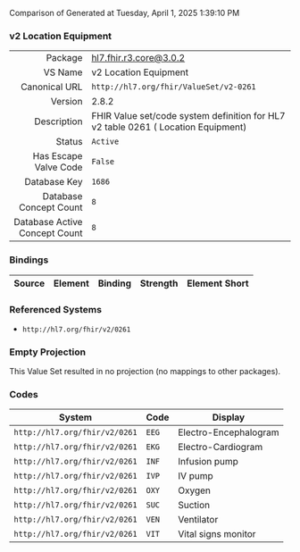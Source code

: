 Comparison of 
Generated at Tuesday, April 1, 2025 1:39:10 PM

### v2 Location Equipment

|      |     |
| ---: | --- |
| Package | hl7.fhir.r3.core@3.0.2 |
| VS Name | v2 Location Equipment |
| Canonical URL | `http://hl7.org/fhir/ValueSet/v2-0261` |
| Version | 2.8.2 |
| Description | FHIR Value set/code system definition for HL7 v2 table 0261 ( Location Equipment) |
| Status | `Active` |
| Has Escape Valve Code | `False` |
| Database Key | `1686` |
| Database Concept Count | `8` |
| Database Active Concept Count | `8` |
### Bindings

| Source | Element | Binding | Strength | Element Short |
| ------ | ------- | ------- | -------- | ------------- |

### Referenced Systems

* `http://hl7.org/fhir/v2/0261`
### Empty Projection

This Value Set resulted in no projection (no mappings to other packages).

### Codes

| System | Code | Display |
| ------ | ---- | ------- |
| `http://hl7.org/fhir/v2/0261` | `EEG` | Electro-Encephalogram |
| `http://hl7.org/fhir/v2/0261` | `EKG` | Electro-Cardiogram |
| `http://hl7.org/fhir/v2/0261` | `INF` | Infusion pump |
| `http://hl7.org/fhir/v2/0261` | `IVP` | IV pump |
| `http://hl7.org/fhir/v2/0261` | `OXY` | Oxygen |
| `http://hl7.org/fhir/v2/0261` | `SUC` | Suction |
| `http://hl7.org/fhir/v2/0261` | `VEN` | Ventilator |
| `http://hl7.org/fhir/v2/0261` | `VIT` | Vital signs monitor |

